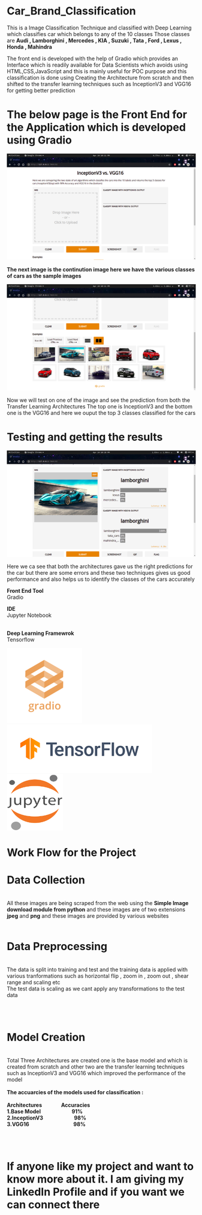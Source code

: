 # Car_Brand_Classification
This is a Image Classification Technique and classified with Deep Learning which classifies car which belongs to any of the 10 classes
Those classes are <b>Audi , Lamborghini , Mercedes , KIA , Suzuki , Tata , Ford , Lexus , Honda , Mahindra</b>

The front end is developed with the help of Gradio which provides an Interface which is readily available for Data Scientists which avoids using HTML,CSS,JavaScript and this is mainly useful for POC purpose and this classification is done using Creating the Architecture from scratch and then shifted to the transfer learning techniques such as InceptionV3 and VGG16 for getting better prediction

<h1>The below page is the Front End for the Application which is developed using Gradio</h1>

<img src = "fend.png">

<b>The next image is the continution image here we have the various classes of cars as the sample images</b>

<img src = "fe1.png">


Now we will test on one of the image and see the prediction from both the Transfer Learning Architectures
The top one is InceptionV3 and the bottom one is the VGG16 and here we ouput the top 3 classes classified for the cars
<br>
<h1>Testing and getting the results</h1>
<img src="lamb1.png">


Here we ca see that both the architectures gave us the right predictions for the car but there are some errors and these two techniques gives us good performance and also helps us to identify the classes of the cars accurately

<b>Front End Tool</b> <br>
Gradio <br>

<b>IDE</b><br>
Jupyter Notebook

<br>
<b>Deep Learning Framewrok</b><br>
 Tensorflow
 

<img src= "gradio.png">  &nbsp;&nbsp;&nbsp;&nbsp;    <img src="tf.png">    &nbsp;&nbsp;&nbsp;&nbsp;   <img src="jupyter.png" height=150 width= 150>

<h1>Work Flow for the Project</h1>

<h1>Data Collection</h1><br>
All these images are being scraped from the web using the <b>Simple Image download module from python</b> and these images are of two extensions <b>jpeg</b> and <b>png</b> and these images are provided by various websites
<br><br>

<h1>Data Preprocessing</h1><br> 
The data is split into training and test and the training data is applied with various tranformations such as horizontal flip , zoom in , zoom out , shear range and scaling etc
<br>
The test data is scaling as we cant apply any transformations to the test data

<br><br>

<h1>Model Creation</h1> <br>
Total Three Architectures are created one is the base model and which is created from scratch and other two are the transfer learning techniques such as InceptionV3 and VGG16 which improved the performance of the model<br>
<br>
<b>The accuarcies of the models used for classification :</b> <br><br>
<b>Architectures</b>&nbsp;&nbsp;&nbsp;&nbsp;&nbsp;&nbsp;&nbsp;&nbsp;&nbsp;&nbsp;&nbsp;&nbsp;      <b>Accuracies</b><br>
<b>1.Base Model</b>&nbsp;&nbsp;&nbsp;&nbsp;&nbsp;&nbsp;&nbsp;&nbsp;&nbsp;&nbsp;&nbsp;&nbsp;&nbsp;&nbsp;&nbsp;&nbsp;&nbsp;&nbsp;&nbsp;&nbsp;          <b>91%</b>  <br>
<b>2.InceptionV3</b>&nbsp;&nbsp;&nbsp;&nbsp;&nbsp;&nbsp;&nbsp;&nbsp;&nbsp;&nbsp;&nbsp;&nbsp;&nbsp;&nbsp;&nbsp;&nbsp;&nbsp;&nbsp;&nbsp;&nbsp;      <b>98%</b> <br>
<b>3.VGG16</b>&nbsp;&nbsp;&nbsp;&nbsp;&nbsp;&nbsp;&nbsp;&nbsp;&nbsp;&nbsp;&nbsp;&nbsp;&nbsp;&nbsp;&nbsp;&nbsp;&nbsp;&nbsp;&nbsp;&nbsp;&nbsp;&nbsp;&nbsp;&nbsp;&nbsp;&nbsp;&nbsp;&nbsp;&nbsp;    <b>98%</b>

<br><br>
<h1>If anyone like my project and want to know more about it. I am giving my LinkedIn Profile and if you want we can connect there</h1>
<br><br>
<a href = https://www.linkedin.com/in/ravi-shankar-94b587174</a>
